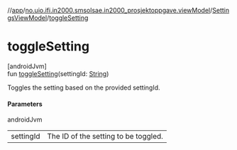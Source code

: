 //[app](../../../index.md)/[no.uio.ifi.in2000.smsolsae.in2000_prosjektoppgave.viewModel](../index.md)/[SettingsViewModel](index.md)/[toggleSetting](toggle-setting.md)

# toggleSetting

[androidJvm]\
fun [toggleSetting](toggle-setting.md)(settingId: [String](https://kotlinlang.org/api/latest/jvm/stdlib/kotlin/-string/index.html))

Toggles the setting based on the provided settingId.

#### Parameters

androidJvm

| | |
|---|---|
| settingId | The ID of the setting to be toggled. |
